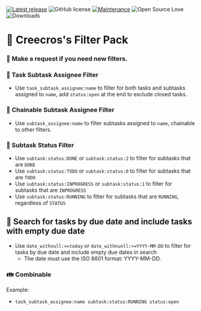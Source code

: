 [![Latest release](https://img.shields.io/github/release/creecros/Creecros_Filter_Pack.svg)](https://github.com/creecros/Creecros_Filter_Pack/releases)
![GitHub license](https://img.shields.io/github/license/Naereen/StrapDown.js.svg)
[![Maintenance](https://img.shields.io/badge/Maintained%3F-yes-green.svg)](https://github.com/creecros/Creecros_Filter_Pack/graphs/contributors)
![Open Source Love](https://badges.frapsoft.com/os/v1/open-source.svg?v=103)
![Downloads](https://img.shields.io/github/downloads/creecros/Creecros_Filter_Pack/total.svg)

# :toilet: Creecros's Filter Pack

### :raising_hand: Make a request if you need new filters.

### :nail_care: Task Subtask Assignee Filter

- Use `task_subtask_assignee:name` to filter for both tasks and subtasks assigned to `name`, add `status:open` at the end to exclude closed tasks.

### :paperclip: Chainable Subtask Assignee Filter

- Use `subtask_assignee:name` to filter subtasks assigned to `name`, chainable to other filters.

### :japanese_ogre: Subtask Status Filter

- Use `subtask:status:DONE` or `subtask:status:2` to filter for subtasks that are `DONE`
- Use `subtask:status:TODO` or `subtask:status:0` to filter for subtasks that are `TODO`
- Use `subtask:status:INPROGRESS` or `subtask:status:1` to filter for subtasks that are `INPROGRESS`
- Use `subtask:status:RUNNING` to filter for subtasks that are `RUNNING`, regardless of `STATUS`

## :calendar: Search for tasks by due date and include tasks with empty due date

- Use `date_withnull:<=today` or `date_withnunll:>=YYYY-MM-DD` to filter for tasks by due date and include empty due dates in search
  - The date must use the ISO 8601 format: YYYY-MM-DD.

### :family: Combinable

Example:
- `task_subtask_assignee:name subtask:status:RUNNING status:open`

